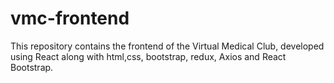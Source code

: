 # vmc-frontend
This repository contains the frontend of the Virtual Medical Club, developed using React along with html,css, bootstrap, redux,   Axios and React Bootstrap.
